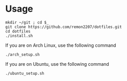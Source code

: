 # Usage
```
mkdir ~/git ; cd $_
git clone https://github.com/remon2207/dotfiles.git
cd dotfiles
./install.sh
```
If you are on Arch Linux, use the following command
```
./arch_setup.sh
```
If you are on Ubuntu, use the following command
```
./ubuntu_setup.sh
```

